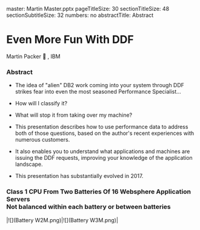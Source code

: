 master: Martin Master.pptx
pageTitleSize: 30
sectionTitleSize: 48
sectionSubtitleSize: 32
numbers: no
abstractTitle: Abstract


# Even More Fun With DDF
Martin Packer 🦕 , IBM

### Abstract

* The idea of "alien" DB2 work coming into your system through DDF strikes fear into even the most seasoned Performance Specialist...

* How will I classify it?

* What will stop it from taking over my machine?

* This presentation describes how to use performance data to address both of those questions, based on the author's recent experiences with numerous customers.

* It also enables you to understand what applications and machines are issuing the DDF requests, improving your knowledge of the application landscape.

* This presentation has substantially evolved in 2017.

### Class 1 CPU From Two Batteries Of 16 Websphere Application Servers<br/>Not balanced within each battery or between batteries

|![](Battery W2M.png)|![](Battery W3M.png)|


